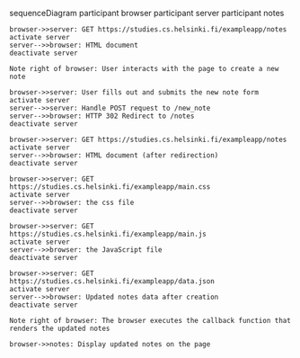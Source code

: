 sequenceDiagram
    participant browser
    participant server
    participant notes

    browser->>server: GET https://studies.cs.helsinki.fi/exampleapp/notes
    activate server
    server-->>browser: HTML document
    deactivate server

    Note right of browser: User interacts with the page to create a new note

    browser->>server: User fills out and submits the new note form
    activate server
    server-->>server: Handle POST request to /new_note
    server-->>browser: HTTP 302 Redirect to /notes
    deactivate server

    browser->>server: GET https://studies.cs.helsinki.fi/exampleapp/notes
    activate server
    server-->>browser: HTML document (after redirection)
    deactivate server

    browser->>server: GET https://studies.cs.helsinki.fi/exampleapp/main.css
    activate server
    server-->>browser: the css file
    deactivate server

    browser->>server: GET https://studies.cs.helsinki.fi/exampleapp/main.js
    activate server
    server-->>browser: the JavaScript file
    deactivate server

    browser->>server: GET https://studies.cs.helsinki.fi/exampleapp/data.json
    activate server
    server-->>browser: Updated notes data after creation
    deactivate server

    Note right of browser: The browser executes the callback function that renders the updated notes

    browser->>notes: Display updated notes on the page
